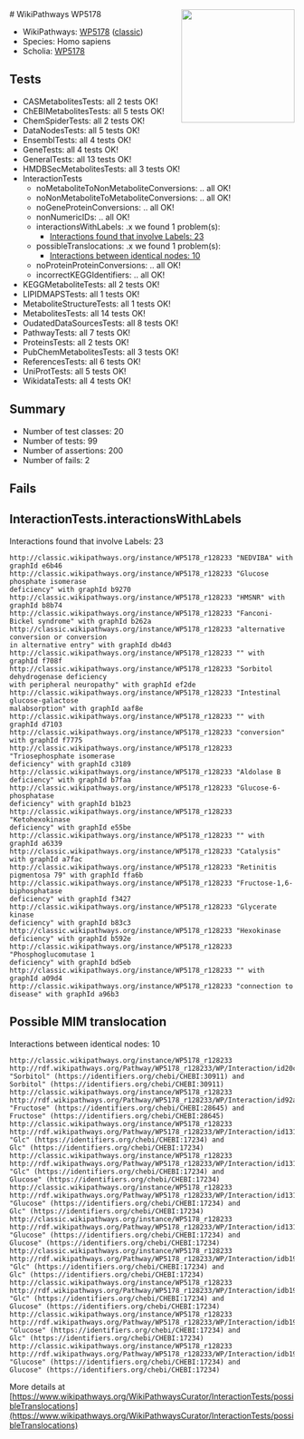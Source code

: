 <img style="float: right; width: 200px" src="https://upload.wikimedia.org/wikipedia/commons/thumb/8/83/Wplogo_with_text_500.png/640px-Wplogo_with_text_500.png" />
# WikiPathways WP5178

* WikiPathways: [WP5178](https://wikipathways.org/pathways/WP5178) ([classic](https://classic.wikipathways.org/instance/WP5178))
* Species: Homo sapiens
* Scholia: [WP5178](https://scholia.toolforge.org/wikipathways/WP5178)
## Tests
* CASMetabolitesTests: all 2 tests OK!
* ChEBIMetabolitesTests: all 5 tests OK!
* ChemSpiderTests: all 2 tests OK!
* DataNodesTests: all 5 tests OK!
* EnsemblTests: all 4 tests OK!
* GeneTests: all 4 tests OK!
* GeneralTests: all 13 tests OK!
* HMDBSecMetabolitesTests: all 3 tests OK!
* InteractionTests
    * noMetaboliteToNonMetaboliteConversions: .. all OK!
    * noNonMetaboliteToMetaboliteConversions: .. all OK!
    * noGeneProteinConversions: .. all OK!
    * nonNumericIDs: .. all OK!
    * interactionsWithLabels: .x we found 1 problem(s):
        * [Interactions found that involve Labels: 23](#fe97a8da)
    * possibleTranslocations: .x we found 1 problem(s):
        * [Interactions between identical nodes: 10](#661ebeea)
    * noProteinProteinConversions: .. all OK!
    * incorrectKEGGIdentifiers: .. all OK!
* KEGGMetaboliteTests: all 2 tests OK!
* LIPIDMAPSTests: all 1 tests OK!
* MetaboliteStructureTests: all 1 tests OK!
* MetabolitesTests: all 14 tests OK!
* OudatedDataSourcesTests: all 8 tests OK!
* PathwayTests: all 7 tests OK!
* ProteinsTests: all 2 tests OK!
* PubChemMetabolitesTests: all 3 tests OK!
* ReferencesTests: all 6 tests OK!
* UniProtTests: all 5 tests OK!
* WikidataTests: all 4 tests OK!


## Summary

* Number of test classes: 20
* Number of tests: 99
* Number of assertions: 200
* Number of fails: 2

## Fails

<a name="fe97a8da" />

## InteractionTests.interactionsWithLabels

Interactions found that involve Labels: 23
```
http://classic.wikipathways.org/instance/WP5178_r128233 "NEDVIBA" with graphId e6b46
http://classic.wikipathways.org/instance/WP5178_r128233 "Glucose phosphate isomerase
deficiency" with graphId b9270
http://classic.wikipathways.org/instance/WP5178_r128233 "HMSNR" with graphId b8b74
http://classic.wikipathways.org/instance/WP5178_r128233 "Fanconi-Bickel syndrome" with graphId b262a
http://classic.wikipathways.org/instance/WP5178_r128233 "alternative conversion or conversion
in alternative entry" with graphId db4d3
http://classic.wikipathways.org/instance/WP5178_r128233 "" with graphId f708f
http://classic.wikipathways.org/instance/WP5178_r128233 "Sorbitol dehydrogenase deficiency
with peripheral neuropathy" with graphId ef2de
http://classic.wikipathways.org/instance/WP5178_r128233 "Intestinal glucose-galactose
malabsorption" with graphId aaf8e
http://classic.wikipathways.org/instance/WP5178_r128233 "" with graphId d7103
http://classic.wikipathways.org/instance/WP5178_r128233 "conversion" with graphId f7775
http://classic.wikipathways.org/instance/WP5178_r128233 "Triosephosphate isomerase
deficiency" with graphId c3189
http://classic.wikipathways.org/instance/WP5178_r128233 "Aldolase B
deficiency" with graphId b7faa
http://classic.wikipathways.org/instance/WP5178_r128233 "Glucose-6-phosphatase
deficiency" with graphId b1b23
http://classic.wikipathways.org/instance/WP5178_r128233 "Ketohexokinase
deficiency" with graphId e55be
http://classic.wikipathways.org/instance/WP5178_r128233 "" with graphId a6339
http://classic.wikipathways.org/instance/WP5178_r128233 "Catalysis" with graphId a7fac
http://classic.wikipathways.org/instance/WP5178_r128233 "Retinitis pigmentosa 79" with graphId ffa6b
http://classic.wikipathways.org/instance/WP5178_r128233 "Fructose-1,6-biphosphatase
deficiency" with graphId f3427
http://classic.wikipathways.org/instance/WP5178_r128233 "Glycerate kinase
deficiency" with graphId b83c3
http://classic.wikipathways.org/instance/WP5178_r128233 "Hexokinase deficiency" with graphId b592e
http://classic.wikipathways.org/instance/WP5178_r128233 "Phosphoglucomutase 1
deficiency" with graphId bd5eb
http://classic.wikipathways.org/instance/WP5178_r128233 "" with graphId a09d4
http://classic.wikipathways.org/instance/WP5178_r128233 "connection to
disease" with graphId a96b3
```

<a name="661ebeea" />

## Possible MIM translocation

Interactions between identical nodes: 10
```
http://classic.wikipathways.org/instance/WP5178_r128233 http://rdf.wikipathways.org/Pathway/WP5178_r128233/WP/Interaction/id20c278e1 "Sorbitol" (https://identifiers.org/chebi/CHEBI:30911) and 
Sorbitol" (https://identifiers.org/chebi/CHEBI:30911)
http://classic.wikipathways.org/instance/WP5178_r128233 http://rdf.wikipathways.org/Pathway/WP5178_r128233/WP/Interaction/id92a3d684 "Fructose" (https://identifiers.org/chebi/CHEBI:28645) and 
Fructose" (https://identifiers.org/chebi/CHEBI:28645)
http://classic.wikipathways.org/instance/WP5178_r128233 http://rdf.wikipathways.org/Pathway/WP5178_r128233/WP/Interaction/id131d5722 "Glc" (https://identifiers.org/chebi/CHEBI:17234) and 
Glc" (https://identifiers.org/chebi/CHEBI:17234)
http://classic.wikipathways.org/instance/WP5178_r128233 http://rdf.wikipathways.org/Pathway/WP5178_r128233/WP/Interaction/id131d5722 "Glc" (https://identifiers.org/chebi/CHEBI:17234) and 
Glucose" (https://identifiers.org/chebi/CHEBI:17234)
http://classic.wikipathways.org/instance/WP5178_r128233 http://rdf.wikipathways.org/Pathway/WP5178_r128233/WP/Interaction/id131d5722 "Glucose" (https://identifiers.org/chebi/CHEBI:17234) and 
Glc" (https://identifiers.org/chebi/CHEBI:17234)
http://classic.wikipathways.org/instance/WP5178_r128233 http://rdf.wikipathways.org/Pathway/WP5178_r128233/WP/Interaction/id131d5722 "Glucose" (https://identifiers.org/chebi/CHEBI:17234) and 
Glucose" (https://identifiers.org/chebi/CHEBI:17234)
http://classic.wikipathways.org/instance/WP5178_r128233 http://rdf.wikipathways.org/Pathway/WP5178_r128233/WP/Interaction/idb199c6df "Glc" (https://identifiers.org/chebi/CHEBI:17234) and 
Glc" (https://identifiers.org/chebi/CHEBI:17234)
http://classic.wikipathways.org/instance/WP5178_r128233 http://rdf.wikipathways.org/Pathway/WP5178_r128233/WP/Interaction/idb199c6df "Glc" (https://identifiers.org/chebi/CHEBI:17234) and 
Glucose" (https://identifiers.org/chebi/CHEBI:17234)
http://classic.wikipathways.org/instance/WP5178_r128233 http://rdf.wikipathways.org/Pathway/WP5178_r128233/WP/Interaction/idb199c6df "Glucose" (https://identifiers.org/chebi/CHEBI:17234) and 
Glc" (https://identifiers.org/chebi/CHEBI:17234)
http://classic.wikipathways.org/instance/WP5178_r128233 http://rdf.wikipathways.org/Pathway/WP5178_r128233/WP/Interaction/idb199c6df "Glucose" (https://identifiers.org/chebi/CHEBI:17234) and 
Glucose" (https://identifiers.org/chebi/CHEBI:17234)
```

More details at [https://www.wikipathways.org/WikiPathwaysCurator/InteractionTests/possibleTranslocations](https://www.wikipathways.org/WikiPathwaysCurator/InteractionTests/possibleTranslocations)


